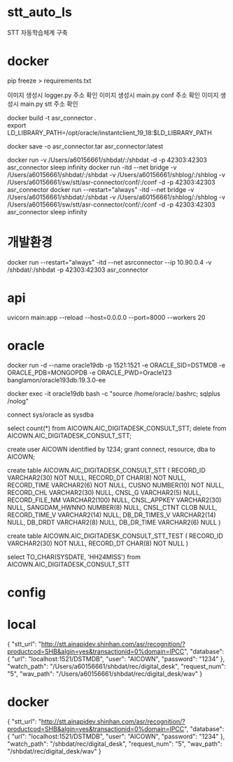 # stt_auto_ls
STT 자동학습체계 구축


# docker 
pip freeze > requirements.txt

이미지 생성시 logger.py 주소 확인
이미지 생성시 main.py conf 주소 확인
이미지 생성시 main.py stt 주소 확인

docker build -t asr_connector  .  
export LD_LIBRARY_PATH=/opt/oracle/instantclient_19_18:$LD_LIBRARY_PATH

docker save -o asr_connector.tar asr_connector:latest 


docker run -v /Users/a60156661/shbdat/:/shbdat -d -p 42303:42303 asr_connector sleep infinity
docker run  -itd --net bridge -v /Users/a60156661/shbdat/:/shbdat -v /Users/a60156661/shblog/:/shblog -v /Users/a60156661/sw/stt/asr-connector/conf/:/conf -d -p 42303:42303 asr_connector
docker run --restart="always" -itd --net bridge -v /Users/a60156661/shbdat/:/shbdat -v /Users/a60156661/shblog/:/shblog -v /Users/a60156661/sw/stt/asr-connector/conf/:/conf -d -p 42303:42303 asr_connector sleep infinity

# 개발환경
docker run --restart="always" -itd --net asrconnector --ip 10.90.0.4 -v /shbdat/:/shbdat -p 42303:42303 asr_connector


# api
uvicorn main:app --reload --host=0.0.0.0 --port=8000 --workers 20

# oracle 

docker run -d --name oracle19db  -p 1521:1521  -e ORACLE_SID=DSTMDB -e ORACLE_PDB=MONGOPDB -e ORACLE_PWD=Oracle123 banglamon/oracle193db:19.3.0-ee

docker exec -it oracle19db bash -c "source /home/oracle/.bashrc; sqlplus /nolog” 

connect sys/oracle as sysdba

select count(*) from AICOWN.AIC_DIGITADESK_CONSULT_STT;
delete from AICOWN.AIC_DIGITADESK_CONSULT_STT;

create user AICOWN identified by 1234;
grant connect, resource, dba to AICOWN;

create table AICOWN.AIC_DIGITADESK_CONSULT_STT
(
    RECORD_ID VARCHAR2(30) NOT NULL,
    RECORD_DT CHAR(8) NOT NULL,
    RECORD_TIME VARCHAR2(6) NOT NULL,
    CUSNO NUMBER(10) NOT NULL,
    RECORD_CHL VARCHAR2(30) NULL,
    CNSL_G VARCHAR2(5) NULL,
    RECORD_FILE_NM VARCHAR2(100) NULL,
    CNSL_APPKEY VARCHAR2(30) NULL,
    SANGDAM_HWNNO NUMBER(8) NULL,
    CNSL_CTNT CLOB NULL,
    RECORD_TIME_V VARCHAR2(14) NULL,
    DB_DR_TIMES_V VARCHAR2(14) NULL,
    DB_DRDT VARCHAR2(8) NULL,
    DB_DR_TIME VARCHAR2(6) NULL
)

create table AICOWN.AIC_DIGITADESK_CONSULT_STT_TEST
(
    RECORD_ID VARCHAR2(30) NOT NULL,
    RECORD_DT CHAR(8) NOT NULL
)

select TO_CHAR(SYSDATE, 'HH24MISS') from AICOWN.AIC_DIGITADESK_CONSULT_STT

# config
# local
{
    "stt_url": "http://stt.ainapidev.shinhan.com/asr/recognition/?productcod=SHB&algin=yes&transactionid=0%domain=IPCC",
    "database": {
        "url": "localhost:1521/DSTMDB",
        "user": "AICOWN",
        "password": "1234"
    },
    "watch_path": "/Users/a60156661/shbdat/rec/digital_desk",
    "request_num": "5",
    "wav_path": "/Users/a60156661/shbdat/rec/digital_desk/wav"
}
# docker 
{
    "stt_url": "http://stt.ainapidev.shinhan.com/asr/recognition/?productcod=SHB&algin=yes&transactionid=0%domain=IPCC",
    "database": {
        "url": "localhost:1521/DSTMDB",
        "user": "AICOWN",
        "password": "1234"
    },
    "watch_path": "/shbdat/rec/digital_desk",
    "request_num": "5",
    "wav_path": "/shbdat/rec/digital_desk/wav"
}